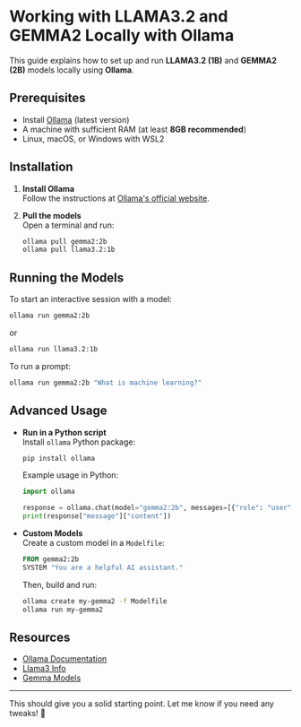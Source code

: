 # Working with LLAMA3.2 and GEMMA2 Locally with Ollama  

This guide explains how to set up and run **LLAMA3.2 (1B)** and **GEMMA2 (2B)** models locally using **Ollama**.

## Prerequisites  

- Install [Ollama](https://ollama.com/) (latest version)
- A machine with sufficient RAM (at least **8GB recommended**)
- Linux, macOS, or Windows with WSL2

## Installation  

1. **Install Ollama**  
   Follow the instructions at [Ollama's official website](https://ollama.com/download).

2. **Pull the models**  
   Open a terminal and run:  
   ```sh
   ollama pull gemma2:2b
   ollama pull llama3.2:1b
   ```

## Running the Models  

To start an interactive session with a model:  

```sh
ollama run gemma2:2b
```
or  
```sh
ollama run llama3.2:1b
```

To run a prompt:  
```sh
ollama run gemma2:2b "What is machine learning?"
```

## Advanced Usage  

- **Run in a Python script**  
  Install `ollama` Python package:  
  ```sh
  pip install ollama
  ```
  Example usage in Python:
  ```python
  import ollama

  response = ollama.chat(model="gemma2:2b", messages=[{"role": "user", "content": "Hello, AI!"}])
  print(response["message"]["content"])
  ```

- **Custom Models**  
  Create a custom model in a `Modelfile`:  
  ```Dockerfile
  FROM gemma2:2b
  SYSTEM "You are a helpful AI assistant."
  ```

  Then, build and run:  
  ```sh
  ollama create my-gemma2 -f Modelfile
  ollama run my-gemma2
  ```

## Resources  

- [Ollama Documentation](https://ollama.com/docs)
- [Llama3 Info](https://llama.meta.com/)
- [Gemma Models](https://ai.google.dev/gemma)

---

This should give you a solid starting point. Let me know if you need any tweaks! 🚀
